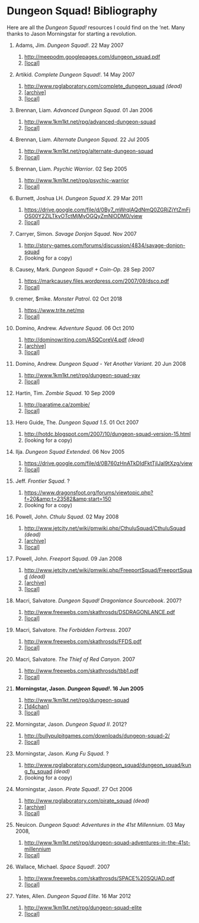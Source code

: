 # Dungeon Squad! Bibliography

Here are all the _Dungeon Squad!_ resources I could find on the &rsquo;net. Many thanks to Jason Morningstar for starting a revolution.

1. Adams, Jim. _Dungeon Squad!_. 22 May 2007
   1. http://meepodm.googlepages.com/dungeon_squad.pdf  
   1. [\[local\]](Dungeon%20Squad%20\(meepo\).pdf)

1. Artikid. _Complete Dungeon Squad!_. 14 May 2007
   1. http://www.rpglaboratory.com/complete_dungeon_squad _(dead)_
   1. [\[archive\]](https://web.archive.org/web/20100502074444/http://www.rpglaboratory.com/complete_dungeon_squad)
   1. [\[local\]](complete.html)

1. Brennan, Liam. _Advanced Dungeon Squad_. 01 Jan 2006
   1. http://www.1km1kt.net/rpg/advanced-dungeon-squad
   1. [\[local\]](Advanced%20Dungeon%20Squad.pdf)

1. Brennan, Liam. _Alternate Dungeon Squad_. 22 Jul 2005
   1. http://www.1km1kt.net/rpg/alternate-dungeon-squad
   1. [\[local\]](Alternate%20Dungeon%20Squad.pdf)

1. Brennan, Liam. _Psychic Warrior_. 02 Sep 2005
   1. http://www.1km1kt.net/rpg/psychic-warrior
   1. [\[local\]](Psychic%20Warrior.pdf)

1. Burnett, Joshua LH. _Dungeon Squad X_. 29 Mar 2011
   1. https://drive.google.com/file/d/0By7_mWrqlAQdNmQ0ZGRiZjYtZmFjOS00Y2ZlLTkyOTctMjMyOGQyZmNlODM0/view
   1. [\[local\]](Dungeon%20Squad%20X.pdf)

1. Carryer, Simon. _Savage Donjon Squad_. Nov 2007
   1. http://story-games.com/forums/discussion/4834/savage-donjon-squad
   1. (looking for a copy)

1. Causey, Mark. _Dungeon Squad! + Coin-Op_. 28 Sep 2007
   1. https://markcausey.files.wordpress.com/2007/09/dsco.pdf
   1. [\[local\]](Dungeon%20Squad%20Coin%20Op.pdf)

1. cremer, $mike. _Monster Patrol_. 02 Oct 2018
   1. https://www.trite.net/mp
   1. [\[local\]](Monster%20Patrol.pdf)

1. Domino, Andrew. _Adventure Squad_. 06 Oct 2010
   1. http://dominowriting.com/ASQCoreV4.pdf _(dead)_
   1. [\[archive\]](https://web.archive.org/web/20101006003808/http://dominowriting.com/ASQCoreV4.pdf)
   1. [\[local\]](Adventure%20Squad.pdf)

1. Domino, Andrew. _Dungeon Squad - Yet Another Variant_. 20 Jun 2008
   1. http://www.1km1kt.net/rpg/dungeon-squad-yav
   1. [\[local\]](Dungeon%20Squad%20YAV.pdf)

1. Hartin, Tim. _Zombie Squad_. 10 Sep 2009
   1. http://paratime.ca/zombie/
   1. [\[local\]](Zombie%20Squad.pdf)

1. Hero Guide, The. _Dungeon Squad 1.5_. 01 Oct 2007
   1. http://hotdc.blogspot.com/2007/10/dungeon-squad-version-15.html
   1. (looking for a copy)

1. Ilja. _Dungeon Squad Extended_. 06 Nov 2005
   1. https://drive.google.com/file/d/0B760zHnATkDIdFktTjlJal9tXzg/view
   1. [\[local\]](Dungeon%20Squad%20Extended.pdf)

1. Jeff. _Frontier Squad_. ?
   1. https://www.dragonsfoot.org/forums/viewtopic.php?f=20&amp;t=23582&amp;start=150
   1. (looking for a copy)

1. Powell, John. _Cthulu Squad_. 02 May 2008
   1. http://www.jetcity.net/wiki/pmwiki.php/CthuluSquad/CthuluSquad _(dead)_
   1. [\[archive\]](https://web.archive.org/web/20080502093051/http://www.jetcity.net:80/wiki/pmwiki.php/CthulhuSquad/CthulhuSquad)
   1. [\[local\]](cthulu.html)

1. Powell, John. _Freeport Squad_. 09 Jan 2008
   1. http://www.jetcity.net/wiki/pmwiki.php/FreeportSquad/FreeportSquad _(dead)_
   1. [\[archive\]](https://web.archive.org/web/20080502093056/http://www.jetcity.net/wiki/pmwiki.php/FreeportSquad/FreeportSquad)
   1. [\[local\]](freeport.html)

1. Macri, Salvatore. _Dungeon Squad! Dragonlance Sourcebook_. 2007?
	1. http://www.freewebs.com/skathrosds/DSDRAGONLANCE.pdf
	1. [\[local\]](Dungeon%20Squad%20DragonLance.pdf)

1. Macri, Salvatore. _The Forbidden Fortress_. 2007
   1. http://www.freewebs.com/skathrosds/FFDS.pdf
   1. [\[local\]](The%20Forbidden%20Fortress.pdf)

1. Macri, Salvatore. _The Thief of Red Canyon_. 2007
   1. http://www.freewebs.com/skathrosds/tbb1.pdf
   1. [\[local\]](Thief%20of%20Red%20Canyon.pdf)

1. **Morningstar, Jason. _Dungeon Squad!_. 16 Jun 2005**
   1. http://www.1km1kt.net/rpg/dungeon-squad
   1. [\[1d4chan\]](https://1d4chan.org/wiki/Dungeon_Squad)
   1. [\[local\]](Dungeon%20Squad.pdf)

1. Morningstar, Jason. _Dungeon Squad II_. 2012?
   1. http://bullypulpitgames.com/downloads/dungeon-squad-2/
   1. [\[local\]](Dungeon%20Squad%20II.pdf)

1. Morningstar, Jason. _Kung Fu Squad_. ?
   1. http://www.rpglaboratory.com/dungeon_squad/dungeon_squad/kung_fu_squad _(dead)_
   1. (looking for a copy)

1. Morningstar, Jason. _Pirate Squad!_. 27 Oct 2006
   1. http://www.rpglaboratory.com/pirate_squad _(dead)_
   1. [\[archive\]](https://web.archive.org/web/20061107005450/http://www.rpglaboratory.com/pirate_squad)
   1. [\[local\]](Pirate%20Squad.pdf)

1. Neuicon. _Dungeon Squad: Adventures in the 41st Millennium_. 03 May 2008,
   1. http://www.1km1kt.net/rpg/dungeon-squad-adventures-in-the-41st-millennium</a>
   1. [\[local\]](Dungeon%20Squad%20Warhammer%2040K.pdf)

1. Wallace, Michael. _Space Squad!_. 2007
   1. http://www.freewebs.com/skathrosds/SPACE%20SQUAD.pdf
   1. [\[local\]](SPACE%20SQUAD.pdf)

1. Yates, Allen. _Dungeon Squad Elite_. 16 Mar 2012
   1. http://www.1km1kt.net/rpg/dungeon-squad-elite
   1. [\[local\]](Dungeon%20Squad%20Elite.pdf)
